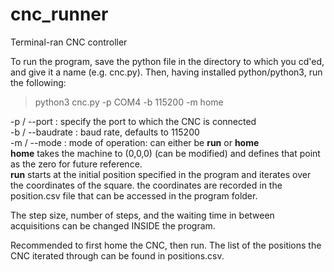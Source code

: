 # cnc_runner
Terminal-ran CNC controller

To run the program, save the python file in the directory to which you cd'ed, and give it a name (e.g. cnc.py). Then, having installed python/python3, run the following:

> python3 cnc.py -p COM4 -b 115200 -m home

-p / --port : specify the port to which the CNC is connected <br />
-b / --baudrate : baud rate, defaults to 115200 <br />
-m / --mode : mode of operation: can either be **run** or **home** <br />
    **home** takes the machine to (0,0,0) (can be modified) and defines that point as the zero for future reference. <br />
    **run** starts at the initial position specified in the program and iterates over the coordinates of the square. the coordinates are recorded in the position.csv file that can be accessed in the program folder. <br />

The step size, number of steps, and the waiting time in between acquisitions can be changed INSIDE the program.

Recommended to first home the CNC, then run. The list of the positions the CNC iterated through can be found in positions.csv. 
